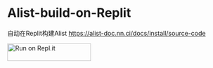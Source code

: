 # Alist-build-on-Replit

自动在Replit构建Alist
https://alist-doc.nn.ci/docs/install/source-code

<a href="https://repl.it/github/alist-org/alist-replit">
  <img alt="Run on Repl.it" src="https://repl.it/badge/github/valetzx/alist-build-on-replit/" style="height: 40px; width: 190px;" />
</a>


